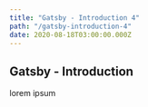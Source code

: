 ```yaml
---
title: "Gatsby - Introduction 4"
path: "/gatsby-introduction-4"
date: 2020-08-18T03:00:00.000Z
---
```


## Gatsby - Introduction

lorem ipsum
